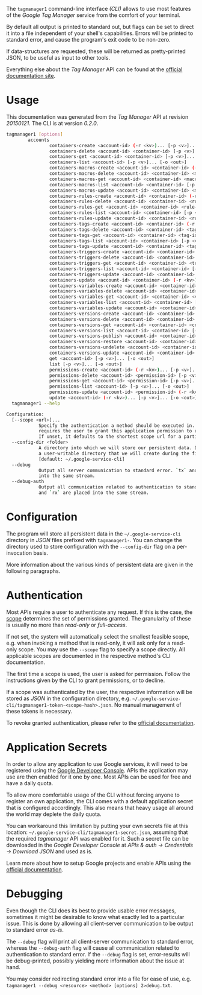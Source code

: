 <!---
DO NOT EDIT !
This file was generated automatically from 'src/mako/cli/README.md.mako'
DO NOT EDIT !
-->
The `tagmanager1` command-line interface *(CLI)* allows to use most features of the *Google Tag Manager* service from the comfort of your terminal.

By default all output is printed to standard out, but flags can be set to direct it into a file independent of your shell's
capabilities. Errors will be printed to standard error, and cause the program's exit code to be non-zero.

If data-structures are requested, these will be returned as pretty-printed JSON, to be useful as input to other tools.

Everything else about the *Tag Manager* API can be found at the
[official documentation site](https://developers.google.com/tag-manager/api/v1/).

# Usage

This documentation was generated from the *Tag Manager* API at revision *20150121*. The CLI is at version *0.2.0*.

```bash
tagmanager1 [options]
        accounts
                containers-create <account-id> (-r <kv>)... [-p <v>]... [-o <out>]
                containers-delete <account-id> <container-id> [-p <v>]...
                containers-get <account-id> <container-id> [-p <v>]... [-o <out>]
                containers-list <account-id> [-p <v>]... [-o <out>]
                containers-macros-create <account-id> <container-id> (-r <kv>)... [-p <v>]... [-o <out>]
                containers-macros-delete <account-id> <container-id> <macro-id> [-p <v>]...
                containers-macros-get <account-id> <container-id> <macro-id> [-p <v>]... [-o <out>]
                containers-macros-list <account-id> <container-id> [-p <v>]... [-o <out>]
                containers-macros-update <account-id> <container-id> <macro-id> (-r <kv>)... [-p <v>]... [-o <out>]
                containers-rules-create <account-id> <container-id> (-r <kv>)... [-p <v>]... [-o <out>]
                containers-rules-delete <account-id> <container-id> <rule-id> [-p <v>]...
                containers-rules-get <account-id> <container-id> <rule-id> [-p <v>]... [-o <out>]
                containers-rules-list <account-id> <container-id> [-p <v>]... [-o <out>]
                containers-rules-update <account-id> <container-id> <rule-id> (-r <kv>)... [-p <v>]... [-o <out>]
                containers-tags-create <account-id> <container-id> (-r <kv>)... [-p <v>]... [-o <out>]
                containers-tags-delete <account-id> <container-id> <tag-id> [-p <v>]...
                containers-tags-get <account-id> <container-id> <tag-id> [-p <v>]... [-o <out>]
                containers-tags-list <account-id> <container-id> [-p <v>]... [-o <out>]
                containers-tags-update <account-id> <container-id> <tag-id> (-r <kv>)... [-p <v>]... [-o <out>]
                containers-triggers-create <account-id> <container-id> (-r <kv>)... [-p <v>]... [-o <out>]
                containers-triggers-delete <account-id> <container-id> <trigger-id> [-p <v>]...
                containers-triggers-get <account-id> <container-id> <trigger-id> [-p <v>]... [-o <out>]
                containers-triggers-list <account-id> <container-id> [-p <v>]... [-o <out>]
                containers-triggers-update <account-id> <container-id> <trigger-id> (-r <kv>)... [-p <v>]... [-o <out>]
                containers-update <account-id> <container-id> (-r <kv>)... [-p <v>]... [-o <out>]
                containers-variables-create <account-id> <container-id> (-r <kv>)... [-p <v>]... [-o <out>]
                containers-variables-delete <account-id> <container-id> <variable-id> [-p <v>]...
                containers-variables-get <account-id> <container-id> <variable-id> [-p <v>]... [-o <out>]
                containers-variables-list <account-id> <container-id> [-p <v>]... [-o <out>]
                containers-variables-update <account-id> <container-id> <variable-id> (-r <kv>)... [-p <v>]... [-o <out>]
                containers-versions-create <account-id> <container-id> (-r <kv>)... [-p <v>]... [-o <out>]
                containers-versions-delete <account-id> <container-id> <container-version-id> [-p <v>]...
                containers-versions-get <account-id> <container-id> <container-version-id> [-p <v>]... [-o <out>]
                containers-versions-list <account-id> <container-id> [-p <v>]... [-o <out>]
                containers-versions-publish <account-id> <container-id> <container-version-id> [-p <v>]... [-o <out>]
                containers-versions-restore <account-id> <container-id> <container-version-id> [-p <v>]... [-o <out>]
                containers-versions-undelete <account-id> <container-id> <container-version-id> [-p <v>]... [-o <out>]
                containers-versions-update <account-id> <container-id> <container-version-id> (-r <kv>)... [-p <v>]... [-o <out>]
                get <account-id> [-p <v>]... [-o <out>]
                list [-p <v>]... [-o <out>]
                permissions-create <account-id> (-r <kv>)... [-p <v>]... [-o <out>]
                permissions-delete <account-id> <permission-id> [-p <v>]...
                permissions-get <account-id> <permission-id> [-p <v>]... [-o <out>]
                permissions-list <account-id> [-p <v>]... [-o <out>]
                permissions-update <account-id> <permission-id> (-r <kv>)... [-p <v>]... [-o <out>]
                update <account-id> (-r <kv>)... [-p <v>]... [-o <out>]
  tagmanager1 --help

Configuration:
  [--scope <url>]...
            Specify the authentication a method should be executed in. Each scope 
            requires the user to grant this application permission to use it. 
            If unset, it defaults to the shortest scope url for a particular method.
  --config-dir <folder>
            A directory into which we will store our persistent data. Defaults to 
            a user-writable directory that we will create during the first invocation.
            [default: ~/.google-service-cli]
  --debug
            Output all server communication to standard error. `tx` and `rx` are placed 
            into the same stream.
  --debug-auth
            Output all communication related to authentication to standard error. `tx` 
            and `rx` are placed into the same stream.

```

# Configuration

The program will store all persistent data in the `~/.google-service-cli` directory in *JSON* files prefixed with `tagmanager1-`.  You can change the directory used to store configuration with the `--config-dir` flag on a per-invocation basis.

More information about the various kinds of persistent data are given in the following paragraphs.

# Authentication

Most APIs require a user to authenticate any request. If this is the case, the [scope][scopes] determines the 
set of permissions granted. The granularity of these is usually no more than *read-only* or *full-access*.

If not set, the system will automatically select the smallest feasible scope, e.g. when invoking a
method that is read-only, it will ask only for a read-only scope. 
You may use the `--scope` flag to specify a scope directly. 
All applicable scopes are documented in the respective method's CLI documentation.

The first time a scope is used, the user is asked for permission. Follow the instructions given 
by the CLI to grant permissions, or to decline.

If a scope was authenticated by the user, the respective information will be stored as *JSON* in the configuration
directory, e.g. `~/.google-service-cli/tagmanager1-token-<scope-hash>.json`. No manual management of these tokens
is necessary.

To revoke granted authentication, please refer to the [official documentation][revoke-access].

# Application Secrets

In order to allow any application to use Google services, it will need to be registered using the 
[Google Developer Console][google-dev-console]. APIs the application may use are then enabled for it
one by one. Most APIs can be used for free and have a daily quota.

To allow more comfortable usage of the CLI without forcing anyone to register an own application, the CLI
comes with a default application secret that is configured accordingly. This also means that heavy usage
all around the world may deplete the daily quota.

You can workaround this limitation by putting your own secrets file at this location: 
`~/.google-service-cli/tagmanager1-secret.json`, assuming that the required *tagmanager* API 
was enabled for it. Such a secret file can be downloaded in the *Google Developer Console* at 
*APIs & auth -> Credentials -> Download JSON* and used as is.

Learn more about how to setup Google projects and enable APIs using the [official documentation][google-project-new].


# Debugging

Even though the CLI does its best to provide usable error messages, sometimes it might be desirable to know
what exactly led to a particular issue. This is done by allowing all client-server communication to be 
output to standard error *as-is*.

The `--debug` flag will print all client-server communication to standard error, whereas the `--debug-auth` flag
will cause all communication related to authentication to standard error.
If the `--debug` flag is set, error-results will be debug-printed, possibly yielding more information about the 
issue at hand.

You may consider redirecting standard error into a file for ease of use, e.g. `tagmanager1 --debug <resource> <method> [options] 2>debug.txt`.


[scopes]: https://developers.google.com/+/api/oauth#scopes
[revoke-access]: http://webapps.stackexchange.com/a/30849
[google-dev-console]: https://console.developers.google.com/
[google-project-new]: https://developers.google.com/console/help/new/